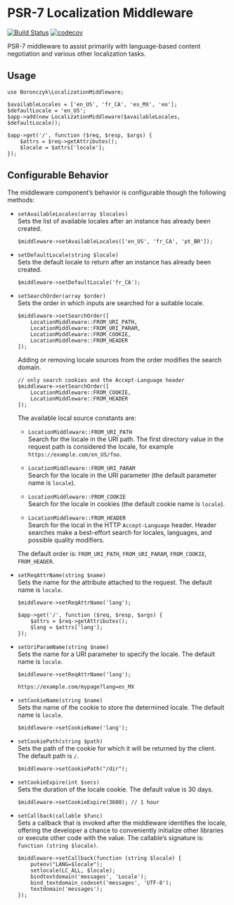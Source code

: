 # PSR-7 Localization Middleware

[![Build Status](https://travis-ci.org/tboronczyk/localization-middleware.svg?branch=master)](https://travis-ci.org/tboronczyk/localization-middleware) [![codecov](https://codecov.io/gh/tboronczyk/localization-middleware/branch/master/graph/badge.svg)](https://codecov.io/gh/tboronczyk/localization-middleware)

PSR-7 middleware to assist primarily with language-based content negotiation
and various other localization tasks.

## Usage

    use Boronczyk\LocalizationMiddleware;

    $availableLocales = ['en_US', 'fr_CA', 'es_MX', 'eo'];
    $defaultLocale = 'en_US';
    $app->add(new LocalizationMiddleware($availableLocales, $defaultLocale));

    $app->get('/', function ($req, $resp, $args) {
        $attrs = $req->getAttributes();
        $locale = $attrs['locale'];
    });

## Configurable Behavior

The middleware component’s behavior is configurable though the following
methods:

  * `setAvailableLocales(array $locales)`  
    Sets the list of available locales after an instance has already been
    created.

        $middleware->setAvailableLocales(['en_US', 'fr_CA', 'pt_BR']);

  * `setDefaultLocale(string $locale)`  
    Sets the default locale to return after an instance has already been
    created.

        $middleware->setDefaultLocale('fr_CA');

  * `setSearchOrder(array $order)`  
    Sets the order in which inputs are searched for a suitable locale.

        $middleware->setSearchOrder([
            LocationMiddleware::FROM_URI_PATH,
            LocationMiddleware::FROM_URI_PARAM,
            LocationMiddleware::FROM_COOKIE,
            LocationMiddleware::FROM_HEADER
        ]);

    Adding or removing locale sources from the order modifies the search
    domain.

        // only search cookies and the Accept-Language header
        $middleware->setSearchOrder([
            LocationMiddleware::FROM_COOKIE,
            LocationMiddleware::FROM_HEADER
        ]);

    The available local source constants are:

    * `LocationMiddleware::FROM_URI_PATH`  
      Search for the locale in the URI path. The first directory value in
      the request path is considered the locale, for example 
      `https://example.com/en_US/foo`.

    * `LocationMiddleware::FROM_URI_PARAM`  
      Search for the locale in the URI parameter (the default parameter name
      is `locale`).

    * `LocationMiddleware::FROM_COOKIE`  
      Search for the locale in cookies (the default cookie name is `locale`).

    * `LocationMiddleware::FROM_HEADER`  
      Search for the local in the HTTP `Accept-Language` header. Header
      searches make a best-effort search for locales, languages, and possible
      quality modifiers.

    The default order is: `FROM_URI_PATH`, `FROM_URI_PARAM`, `FROM_COOKIE`,
    `FROM_HEADER`.

  * `setReqAttrName(string $name)`  
    Sets the name for the attribute attached to the request. The default name
    is `locale`.

        $middleware->setReqAttrName('lang');

        $app->get('/', function ($req, $resp, $args) {
            $attrs = $req->getAttributes();
            $lang = $attrs['lang'];
        });

  * `setUriParamName(string $name)`  
    Sets the name for a URI parameter to specify the locale. The default name
    is `locale`.

        $middleware->setReqAttrName('lang');

        https://example.com/mypage?lang=es_MX

  * `setCookieName(string $name)`  
    Sets the name of the cookie to store the determined locale. The default
    name is `locale`.

        $middleware->setCookieName('lang');

  * `setCookiePath(string $path)`  
    Sets the path of the cookie for which it will be returned by the client.
    The default path is `/`.

        $middleware->setCookiePath("/dir");

  * `setCookieExpire(int $secs)`  
    Sets the duration of the locale cookie. The default value is 30 days.

        $middleware->setCookieExpire(3600); // 1 hour

  * `setCallback(callable $func)`  
    Sets a callback that is invoked after the middleware identifies the locale,
    offering the developer a chance to conveniently initialize other libraries 
    or execute other code with the value. The callable’s signature is:
    `function (string $locale)`.

        $middleware->setCallback(function (string $locale) {
            putenv("LANG=$locale");
            setlocale(LC_ALL, $locale);
            bindtextdomain('messages', 'Locale');
            bind_textdomain_codeset('messages', 'UTF-8');
            textdomain('messages');
        });
